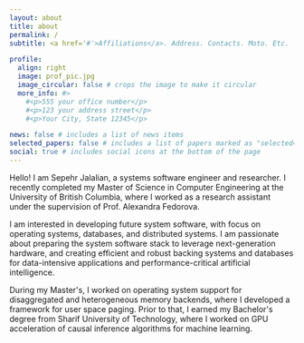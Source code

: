 ```yaml
---
layout: about
title: about
permalink: /
subtitle: <a href='#'>Affiliations</a>. Address. Contacts. Moto. Etc.

profile:
  align: right
  image: prof_pic.jpg
  image_circular: false # crops the image to make it circular
  more_info: #>
    #<p>555 your office number</p>
    #<p>123 your address street</p>
    #<p>Your City, State 12345</p>

news: false # includes a list of news items
selected_papers: false # includes a list of papers marked as "selected={true}"
social: true # includes social icons at the bottom of the page
---
```


Hello! I am Sepehr Jalalian, a systems software engineer and researcher. I recently completed my Master of Science in Computer Engineering at the University of British Columbia, where I worked as a research assistant under the supervision of Prof. Alexandra Fedorova. 

I am interested in developing future system software, with focus on operating systems, databases, and distributed systems. I am passionate about preparing the system software stack to leverage next-generation hardware, and creating efficient and robust backing systems and databases for data-intensive applications and performance-critical artificial intelligence.

During my Master's, I worked on operating system support for disaggregated and heterogeneous memory backends, where I developed a framework for user space paging. Prior to that, I earned my Bachelor's degree from Sharif University of Technology, where I worked on GPU acceleration of causal inference algorithms for machine learning.

